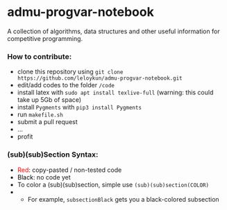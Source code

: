 # admu-progvar-notebook
A collection of algorithms, data structures and other useful information for competitive programming.

### How to contribute:
- clone this repository using `git clone https://github.com/leloykun/admu-progvar-notebook.git`
- edit/add codes to the folder `/code`
- install latex with `sudo apt install texlive-full` (warning: this could take up 5Gb of space)
- install `Pygments` with `pip3 install Pygments`
- run `makefile.sh`
- submit a pull request
- ...
- profit

### (sub)(sub)Section Syntax:
- <span style="color:red">Red</span>: copy-pasted / non-tested code
- <span style="color:black">Black</span>: no code yet
- To color a (sub)(sub)section, simple use `(sub)(sub)section(COLOR)`
- - For example, `subsectionBlack` gets you a black-colored subsection

